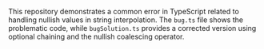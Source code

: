 This repository demonstrates a common error in TypeScript related to handling nullish values in string interpolation.  The `bug.ts` file shows the problematic code, while `bugSolution.ts` provides a corrected version using optional chaining and the nullish coalescing operator.